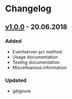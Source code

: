 # Changelog

## [v1.0.0] - 20.06.2018

### Added

+ Eventserver `get` method
+ Usage documentation
+ Testing documentation
+ Miscelleanous information

### Updated

+ gitignore

[v1.0.0]: https://github.com/towa-digital/eventserver-sdk/releases/tag/v1.0.0
[unreleased]: https://github.com/towa-digital/eventserver-sdk/tree/develop